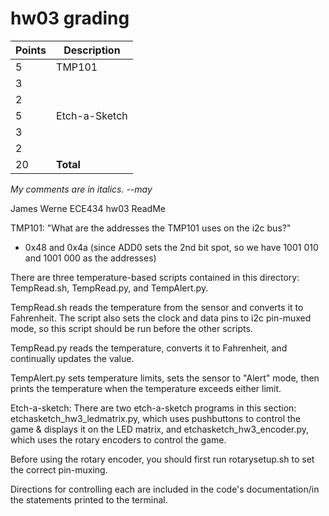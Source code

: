 # hw03 grading

| Points      | Description |
| ----------- | ----------- |
|  5 | TMP101 
|  3 |   | setup.sh
|  2 |   | Documentation
|  5 | Etch-a-Sketch
|  3 |   | setup.sh
|  2 |   | Documentation
| 20 | **Total**

*My comments are in italics. --may*

James Werne
ECE434 hw03 ReadMe

TMP101:
"What are the addresses the TMP101 uses on the i2c bus?"
- 0x48 and 0x4a (since ADD0 sets the 2nd bit spot, so we have 1001 010 and 1001 000 as the addresses)

There are three temperature-based scripts contained in this directory: TempRead.sh, TempRead.py, and TempAlert.py.

TempRead.sh reads the temperature from the sensor and converts it to Fahrenheit. The script also sets the clock and data pins to i2c pin-muxed mode, so this script should be run before the other scripts.

TempRead.py reads the temperature, converts it to Fahrenheit, and continually updates the value.

TempAlert.py sets temperature limits, sets the sensor to "Alert" mode, then prints the temperature when the temperature exceeds either limit.


Etch-a-sketch:
There are two etch-a-sketch programs in this section:
etchasketch_hw3_ledmatrix.py, which uses pushbuttons to control the game & displays it on the LED matrix, and
etchasketch_hw3_encoder.py, which uses the rotary encoders to control the game.

Before using the rotary encoder, you should first run rotarysetup.sh to set the correct pin-muxing.

Directions for controlling each are included in the code's documentation/in the statements printed to the terminal. 
